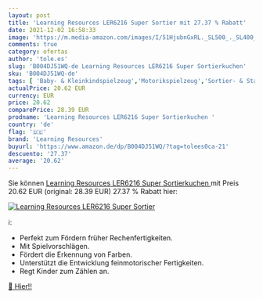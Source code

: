 ```yaml
---
layout: post
title: 'Learning Resources LER6216 Super Sortier mit 27.37 % Rabatt'
date: 2021-12-02 16:58:33
image: 'https://m.media-amazon.com/images/I/51HjubnGxRL._SL500_._SL400_.jpg'
comments: true
category: ofertas
author: 'tole.es'
slug: 'B004DJ51WQ-de Learning Resources LER6216 Super Sortierkuchen'
sku: 'B004DJ51WQ-de'
tags: [ 'Baby- & Kleinkindspielzeug','Motorikspielzeug','Sortier- & Stapelspielzeug','Spiele','Spielzeug','learning resources', ]
actualPrice: 20.62 EUR
currency: EUR
price: 20.62
comparePrice: 28.39 EUR
prodname: 'Learning Resources LER6216 Super Sortierkuchen '
country: 'de'
flag: '🇩🇪'
brand: 'Learning Resources'
buyurl: 'https://www.amazon.de/dp/B004DJ51WQ/?tag=tolees0ca-21'
descuento: '27.37'
average: '20.62'
---
```


Sie können [Learning Resources LER6216 Super Sortierkuchen ](https://www.amazon.de/dp/B004DJ51WQ/?tag=tolees0ca-21) mit Preis 20.62 EUR (original: 28.39 EUR) 27.37 % Rabatt hier:

[![Learning Resources LER6216 Super Sortier](https://m.media-amazon.com/images/I/51HjubnGxRL._SL500_._SL400_.jpg)](https://www.amazon.de/dp/B004DJ51WQ/?tag=tolees0ca-21)

ℹ️:

- Perfekt zum Fördern früher Rechenfertigkeiten.
- Mit Spielvorschlägen.
- Fördert die Erkennung von Farben.
- Unterstützt die Entwicklung feinmotorischer Fertigkeiten.
- Regt Kinder zum Zählen an.

[🛒 Hier!!](https://www.amazon.de/dp/B004DJ51WQ/?tag=tolees0ca-21)
